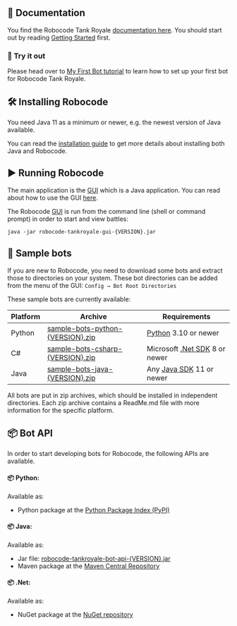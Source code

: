 ## 📄 Documentation

You find the Robocode Tank Royale [documentation here](https://robocode-dev.github.io/tank-royale/index.html). You
should start out by reading [Getting Started] first.

### 🔨 Try it out

Please head over to [My First Bot tutorial] to learn how to set up your first bot for Robocode Tank Royale.

## 🛠 Installing Robocode

You need Java 11 as a minimum or newer, e.g. the newest version of Java available.

You can read the [installation guide] to get more details about installing both Java and Robocode.

## ▶ Running Robocode

The main application is the [GUI] which is a Java application. You can read about how to use the
GUI [here](https://robocode-dev.github.io/tank-royale/articles/gui.html#gui-application).

The Robocode [GUI] is run from the command line (shell or command prompt) in order to start and view
battles:

```shell
java -jar robocode-tankroyale-gui-{VERSION}.jar
```

## 🤖 Sample bots

If you are new to Robocode, you need to download some bots and extract those to directories on your system.
These bot directories can be added from the menu of the GUI: `Config → Bot Root Directories`

These sample bots are currently available:

| Platform | Archive                            | Requirements                    |
|----------|------------------------------------|---------------------------------|
| Python   | [sample-bots-python-{VERSION}.zip] | [Python] 3.10 or newer          |
| C#       | [sample-bots-csharp-{VERSION}.zip] | Microsoft [.Net SDK] 8 or newer |
| Java     | [sample-bots-java-{VERSION}.zip]   | Any [Java SDK] 11 or newer      |

All bots are put in zip archives, which should be installed in independent directories.
Each zip archive contains a ReadMe.md file with more information for the specific platform.

## 📦 Bot API

In order to start developing bots for Robocode, the following APIs are available.

#### 📦 Python:

Available as:

- Python package at the [Python Package Index (PyPI)](https://pypi.org/project/robocode-tank-royale/{VERSION})

#### 📦 Java:

Available as:

- Jar file: [robocode-tankroyale-bot-api-{VERSION}.jar]
- Maven package at
  the [Maven Central Repository](https://central.sonatype.com/artifact/dev.robocode.tankroyale/robocode-tankroyale-bot-api/{VERSION})

#### 📦 .Net:

Available as:

- NuGet package at the [NuGet repository](https://www.nuget.org/packages/Robocode.TankRoyale.BotApi/{VERSION})

[sample-bots-python-{VERSION}.zip]: https://github.com/robocode-dev/tank-royale/releases/download/v{VERSION}/sample-bots-python-{VERSION}.zip "Sample bots for Python"

[sample-bots-csharp-{VERSION}.zip]: https://github.com/robocode-dev/tank-royale/releases/download/v{VERSION}/sample-bots-csharp-{VERSION}.zip "Sample bots for C#"

[sample-bots-java-{VERSION}.zip]: https://github.com/robocode-dev/tank-royale/releases/download/v{VERSION}/sample-bots-java-{VERSION}.zip "Sample bots for Java"

[robocode-tankroyale-bot-api-{VERSION}.jar]: https://s01.oss.sonatype.org/service/local/repositories/releases/content/dev/robocode/tankroyale/robocode-tankroyale-bot-api/{VERSION}/robocode-tankroyale-bot-api-{VERSION}.jar "Bot API Java archive file"

[Python]: https://www.python.org/downloads/ "Python downloads"

[.Net SDK]: https://dotnet.microsoft.com/en-us/download/dotnet ".Net SDK"

[Java SDK]: https://robocode-dev.github.io/tank-royale/articles/installation.html#java-11-or-newer "Java SDK"

[My First Bot tutorial]: https://robocode-dev.github.io/tank-royale/tutorial/my-first-bot.html "My First Bot Tutorial"

[Getting Started]: https://robocode-dev.github.io/tank-royale/tutorial/getting-started.html "Getting Started"

[installation guide]: https://robocode-dev.github.io/tank-royale/articles/installation.html "Installing and running Robocode"

[GUI]: https://robocode-dev.github.io/tank-royale/articles/gui.html "The GUI"
